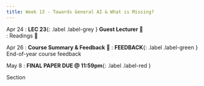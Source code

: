 ```yaml
---
title: Week 13 - Towards General AI & What is Missing?
---
```


Apr 24
: **LEC 23**{: .label .label-grey } **Guest Lecturer** 🎥  
: Readings 📖

<!--
: * [Building Machines]
-->

Apr 26
: **Course Summary & Feedback** 🎥
: **FEEDBACK**{: .label .label-green } End-of-year course feedback

May 8
: **FINAL PAPER DUE @ 11:59pm**{: .label .label-red }

Section


